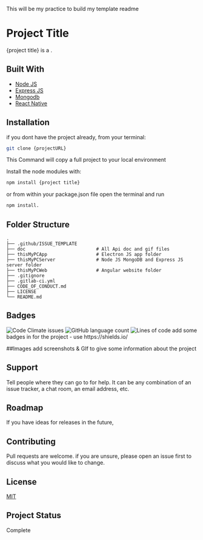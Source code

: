 This will be my practice to build my template readme

# Project Title

{project title} is a .

## Built With

- [Node JS](https://nodejs.org/en/)
- [Express JS](https://expressjs.com/)
- [Mongodb](https://www.mongodb.com/)
- [React Native](https://facebook.github.io/react-native/)


## Installation

if you dont have the project already, from your terminal:
```bash
git clone {projectURL}
```
This Command  will copy a full  project  to your local  environment

Install the node modules with: 
```bash
npm install {project title} 
```
or from within your package.json file open the terminal and run 
```bash
npm install.
```


## Folder Structure
    .
    ├── .github/ISSUE_TEMPLATE
    ├── doc                          # All Api doc and gif files
    ├── thisMyPCApp                  # Electron JS app folder
    ├── thisMyPCServer               # Node JS MongoDB and Express JS server folder
    ├── thisMyPCWeb                  # Angular website folder
    ├── .gitignore
    ├── .gitlab-ci.yml
    ├── CODE_OF_CONDUCT.md
    ├── LICENSE
    └── README.md
    
## Badges
<img alt="Code Climate issues" src="https://img.shields.io/codeclimate/issues/liambrewster/literate-eureka">
<img alt="GitHub language count" src="https://img.shields.io/github/languages/count/liambrewster/literate-eureka">
<img alt="Lines of code" src="https://img.shields.io/tokei/lines/github/liambrewster/literate-eureka">
add some badges in for the project - use https://shields.io/

##Images
add screenshots & GIf to give some information about the project

## Support
Tell people where they can go to for help. It can be any combination of an issue tracker, a chat room, an email address, etc.

## Roadmap
If you have ideas for releases in the future,

## Contributing
Pull requests are welcome. if you are unsure, please open an issue first to discuss what you would like to change.

## License
[MIT](https://choosealicense.com/licenses/mit/)

## Project Status
Complete
